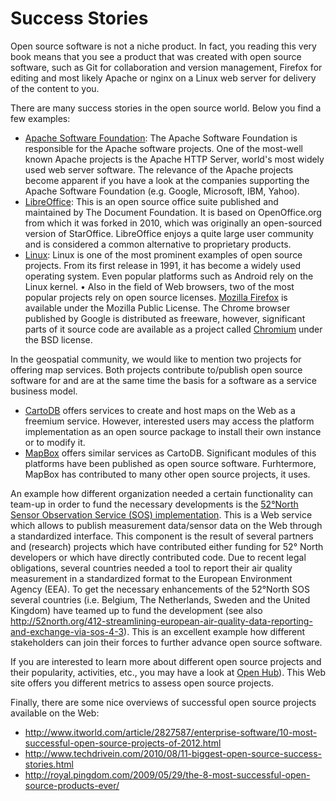 # Success Stories

Open source software is not a niche product. In fact, you reading this very book means that you see a product that was created with open source software, such as Git for collaboration and version management, Firefox for editing and most likely Apache or nginx on a Linux web server for delivery of the content to you.

There are many success stories in the open source world. Below you find a few examples:
* [Apache Software Foundation](http://www.apache.org/): The Apache Software Foundation is responsible for the Apache software projects. One of the most-well known Apache projects is the Apache HTTP Server, world's most widely used web server software. The relevance of the Apache projects become apparent if you have a look at the companies supporting the Apache Software Foundation (e.g. Google, Microsoft, IBM, Yahoo).
* [LibreOffice](http://www.libreoffice.org/): This is an open source office suite published and maintained by The Document Foundation. It is based on OpenOffice.org from which it was forked in 2010, which was originally an open-sourced version of StarOffice. LibreOffice enjoys a quite large user community and is considered a common alternative to proprietary products.
* [Linux](https://en.wikipedia.org/wiki/Linux): Linux is one of the most prominent examples of open source projects. From its first release in 1991, it has become a widely used operating system. Even popular platforms such as Android rely on the Linux kernel. 
•	Also in the field of Web browsers, two of the most popular projects rely on open source licenses. [Mozilla Firefox](https://www.firefox.com/) is available under the Mozilla Public License. The Chrome browser published by Google is distributed as freeware, however, significant parts of it source code are available as a project called [Chromium](https://www.chromium.org/) under the BSD license.

In the geospatial community, we would like to mention two projects for offering map services. Both projects contribute to/publish open source software for and are at the same time the basis for a software as a service business model.
* [CartoDB](https://cartodb.com/) offers services to create and host maps on the Web as a freemium service. However, interested users may access the platform implementation as an open source package to install their own instance or to modify it.
* [MapBox](https://www.mapbox.com/about/open/) offers similar services as CartoDB. Significant modules of this platforms have been published as open source software. Furhtermore, MapBox has contributed to many other open source projects, it uses. 

An example how different organization needed a certain functionality can team-up in order to fund the necessary developments is the [52°North Sensor Observation Service (SOS) implementation](http://52north.org/sos). This is a Web service which allows to publish measurement data/sensor data on the Web through a standardized interface. This component is the result of several partners and (research) projects which have contributed either funding for 52° North developers or which have directly contributed code. Due to recent legal obligations, several countries needed a tool to report their air quality measurement in a standardized format to the European Environment Agency (EEA). To get the necessary enhancements of the 52°North SOS several countries (i.e. Belgium, The Netherlands, Sweden and the United Kingdom) have teamed up to fund the development (see also http://52north.org/412-streamlining-european-air-quality-data-reporting-and-exchange-via-sos-4-3). This is an excellent example how different stakeholders can join their forces to further advance open source software.

If you are interested to learn more about different open source projects and their popularity, activities, etc., you may have a look at [Open Hub](https://www.openhub.net/)). This Web site offers you different metrics to assess open source projects.

Finally, there are some nice overviews of successful open source projects available on the Web:
* http://www.itworld.com/article/2827587/enterprise-software/10-most-successful-open-source-projects-of-2012.html
* http://www.techdrivein.com/2010/08/11-biggest-open-source-success-stories.html
* http://royal.pingdom.com/2009/05/29/the-8-most-successful-open-source-products-ever/
